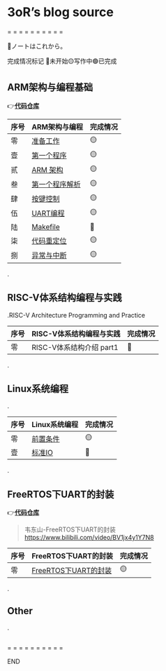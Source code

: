 # 3oR’s blog source

= = = = = = = = = =

🎉ノートはこれから。

完成情况标记 🔴未开始🟡写作中🟢已完成 

## ARM架构与编程基础

👉[**代码仓库**](https://github.com/u3oR/ARM-Architecture-and-Programming) 

| 序号 | ARM架构与编程                                                | 完成情况 |
| ---- | ------------------------------------------------------------ | -------- |
| 零   | [准备工作](source/_posts/2024-01/[ARM]A-0-preparations.md)          | 🟡        |
| 壹   | [第一个程序](source/_posts/2024-01/[ARM]A-1-the-first-program.md)   | 🟡        |
| 贰   | [ARM 架构](source/_posts/2024-01/[ARM]A-2-arm-architecture.md)      | 🟡        |
| 叁   | [第一个程序解析](source/_posts/2024-01/[ARM]A-3-first-program-analysis.md) | 🟡        |
| 肆   | [按键控制](source/_posts/2024-01/[ARM]A-3-first-program-analysis.md) | 🟡        |
| 伍   | [UART编程](source/_posts/2024-01/[ARM]A-3-first-program-analysis.md) | 🟡        |
| 陆   | [Makefile](source/_posts/2024-01/[ARM]A-3-first-program-analysis.md) | 🔴        |
| 柒   | [代码重定位](source/_posts/2024-01/[ARM]A-3-first-program-analysis.md) | 🟡        |
| 捌   | [异常与中断](source/_posts/2024-01/[ARM]A-3-first-program-analysis.md) | 🟡        |

.

## RISC-V体系结构编程与实践

.RISC-V Architecture Programming and Practice

| 序号 | RISC-V体系结构编程与实践 | 完成情况 |
| ---- | ------------------------ | -------- |
| 零   | RISC-V体系结构介绍 part1 | 🔴        |

.

## Linux系统编程

.

| 序号 | Linux系统编程                                     | 完成情况 |
| ---- | ------------------------------------------------- | -------- |
| 零   | [前置条件](source/_posts/2024-04/[Linux]introduction.md) | 🟡        |
| 壹   | [标准IO](source/_posts/2024-04/[Linux]io.md)             | 🔴        |

.

## FreeRTOS下UART的封装

👉[**代码仓库**](https://github.com/u3oR/FreeRTOS_UART_Packaging) 

> 韦东山-FreeRTOS下UART的封装 https://www.bilibili.com/video/BV1jx4y1Y7N8

| 序号 | FreeRTOS下UART的封装                                         | 完成情况 |
| ---- | ------------------------------------------------------------ | -------- |
| 零   | [FreeRTOS下UART的封装](source/_posts/2024-04/[FreeRTOS]uart_packaging_under_rtos.md) | 🟡        |

.

## Other

.

## 

= = = = = = = = = =

END
